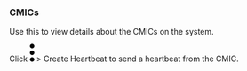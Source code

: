 ### CMICs

Use this to view details about the CMICs on the system.

Click 
![../System-Views/kebob-15px.svg](../System-Views/kebob-15px.svg) > Create Heartbeat to send a heartbeat from the CMIC.
